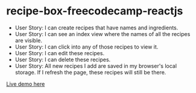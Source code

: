 # recipe-box-freecodecamp-reactjs

- User Story: I can create recipes that have names and ingredients.
- User Story: I can see an index view where the names of all the recipes are visible.
- User Story: I can click into any of those recipes to view it.
- User Story: I can edit these recipes.
- User Story: I can delete these recipes.
- User Story: All new recipes I add are saved in my browser's local storage. If I refresh the page, these recipes will still be there.

[Live demo here](https://trangtmtran.github.io/recipe-box-freecodecamp-reactjs)
